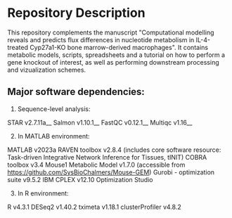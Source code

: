 # **Repository Description**

This repository complements the manuscript "Computational modelling reveals and predicts flux differences in nucleotide metabolism in IL-4-treated Cyp27a1-KO bone marrow-derived macrophages". It contains metabolic models, scripts, spreadsheets and a tutorial on how to perform a gene knockout of interest, as well as performing downstream processing and vizualization schemes. 

## Major software dependencies:

1) Sequence-level analysis:

  STAR v2.7.11a__
  Salmon v1.10.1__
  FastQC v0.12.1__
  Multiqc v1.16__

2) In MATLAB environment:

MATLAB v2023a
RAVEN toolbox v2.8.4 (includes core software resource: Task-driven Integrative Network Inference for Tissues, tINIT)
COBRA toolbox v3.4
Mouse1 Metabolic Model v1.7.0 (accessible from https://github.com/SysBioChalmers/Mouse-GEM)
Gurobi - optimization suite v9.5.2
IBM CPLEX v12.10 Optimization Studio



3) In R environment:

R v4.3.1
DESeq2 v1.40.2
tximeta v1.18.1
clusterProfiler v4.8.2

 
